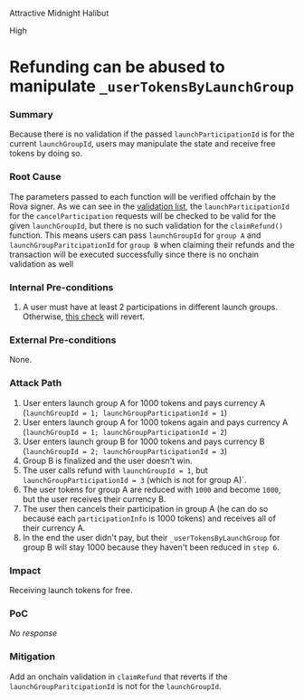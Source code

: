 Attractive Midnight Halibut

High

# Refunding can be abused to manipulate `_userTokensByLaunchGroup`

### Summary

Because there is no validation if the passed `launchParticipationId` is for the current `launchGroupId`, users may manipulate the state and receive free tokens by doing so.

### Root Cause

The parameters passed to each function will be verified offchain by the Rova signer. As we can see in the [validation list](https://github.com/dpm-labs/rova-contracts/blob/main/README.md#signing-requests), the `launchParticipationId` for the `cancelParticipation` requests will be checked to be valid for the given `launchGroupId`, but there is no such validation for the `claimRefund()` function. This means users can pass `launchGroupId` for `group A` and `launchGroupParitcipationId` for `group B` when claiming their refunds and the transaction will be executed successfully since there is no onchain validation as well

### Internal Pre-conditions

1. A user must have at least 2 participations in different launch groups. Otherwise, [this check](https://github.com/dpm-labs/rova-contracts/blob/b03e4ede50488a2000bb73d602e28ee4f6c0941f/src/Launch.sol#L481-L483) will revert.

### External Pre-conditions

None.

### Attack Path

1. User enters launch group A for 1000 tokens and pays currency A (`launchGroupId = 1; launchGroupParticipationId = 1`)
2. User enters launch group A for 1000 tokens again and pays currency A (`launchGroupId = 1; launchGroupParticipationId = 2`)
3. User enters launch group B for 1000 tokens and pays currency B (`launchGroupId = 2; launchGroupParticipationId = 3`)
4. Group B is finalized and the user doesn't win.
5. The user calls refund with `launchGroupId = 1`, but `launchGroupParticipationId = 3` (which is not for group A)`.
6. The user tokens for group A are reduced with `1000` and become `1000`, but the user receives their currency B.
7. The user then cancels their participation in group A (he can do so because each `participationInfo` is 1000 tokens) and receives all of their currency A.
8. In the end the user didn't pay, but their `_userTokensByLaunchGroup` for group B will stay 1000 because they haven't been reduced in `step 6`.

### Impact

Receiving launch tokens for free.

### PoC

_No response_

### Mitigation

Add an onchain validation in `claimRefund` that reverts if the `launchGroupParitcipationId` is not for the `launchGroupId`.
